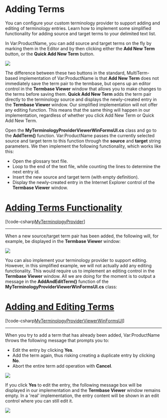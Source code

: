 Adding Terms
=====
You can configure your custom terminology provider to support adding and editing of terminology entries. Learn how to implement some simplified functionality for adding source and target terms to your delimited text list.

In Var:ProductName, you can add source and target terms on the fly by marking them in the Editor and by then clicking either the **Add New Term** button, or the **Quick Add New Term** button.

<img style="display:block; " src="images/add_terms_buttons.jpg" />

The difference between these two buttons in the standard, MultiTerm-based implementation of Var:ProductName is that **Add New Term** does not immediately save the term pair to the termbase, but opens up an editor control in the **Termbase Viewer** window that allows you to make changes to the terms before saving them. **Quick Add New Term** adds the term pair directly to the terminology source and displays the newly-created entry in the **Termbase Viewer** window. Our simplified implementation will not offer any editing function. This means that the same thing will happen in our implementation, regardless of whether you click Add New Term or Quick Add New Term.

Open the **MyTerminologyProviderViewerWinFormsUI.cs** class and go to the **AddTerm()** function. Var:ProductName passes the currently selected source and target term to this function through the **source** and **target** string parameters. We then implement the following functionality, which works like this:

* Open the glossary text file.
* Loop to the end of the text file, while counting the lines to determine the next entry id.
* Insert the new source and target term (with empty definition).
* Display the newly-created entry in the Internet Explorer control of the **Termbase Viewer** window.

# [Adding Terms Functionality](#tab/tabid-1)
[!code-csharp[MyTerminologyProvider](code_samples/MyTerminologyProviderViewerWinFormsUI.cs#L66-L102)]
***

When a new source/target term pair has been added, the following will, for example, be displayed in the **Termbase Viewer** window:

<img style="display:block; " src="images/entry_added.jpg" />

You can also implement your terminology provider to support editing. However, in this simplified example, we will not actually add any editing functionality. This would require us to implement an editing control in the **Termbase Viewer** window. All we are doing for the moment is to output a message in the **AddAndEditTerm()** function of the **MyTerminologyProviderViewerWinFormsUI.cs** class:


# [Adding and Editing Terms](#tab/tabid-2)
[!code-csharp[MyTerminologyProviderViewerWinFormsUI](code_samples/MyTerminologyProviderViewerWinFormsUI.cs#L59-L64)]
***

When you try to add a term that has already been added, Var:ProductName throws the following message that prompts you to:

* Edit the entry by clicking **Yes**.
* Add the term again, thus risking creating a duplicate entry by clicking **No**.
* Abort the entire term add operation with **Cancel**.

<img style="display:block; " src="images/term_exists.jpg" />

If you click **Yes** to edit the entry, the following message box will be displayed in our implementation and the **Termbase Viewer** window remains empty. In a 'real' implementation, the entry content will be shown in an edit control where you can still edit it.

<img style="display:block; " src="images/editing_not_implemented.jpg" />
